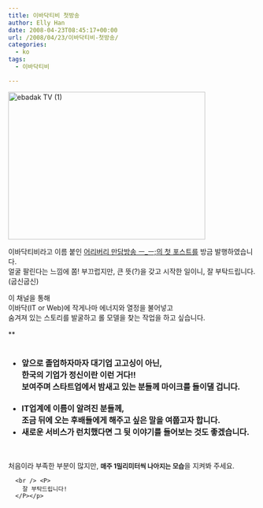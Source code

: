 ```yaml
---
title: 이바닥티비 첫방송
author: Elly Han
date: 2008-04-23T08:45:17+00:00
url: /2008/04/23/이바닥티비-첫방송/
categories:
  - ko
tags:
  - 이바닥티비

---
```

<a title="ebadak TV (1)" href="http://ebadak.tv/1" target="_blank" rel="noopener noreferrer"><IMG height="300" alt="ebadak TV (1)" src="https://i1.wp.com/a1276.g.akamai.net/f/1276/23830/v0001/msnuuv1.download.akamai.com/23830/frames/prod/a7/af/e7/67c29510-3b48-4710-8678-a63156e7afa7.jpg?resize=400%2C300" width="400" border="0" data-recalc-dims="1" /><br /></A>

  


이바닥티비라고 이름 붙인 <a href="http://ebadak.tv/1" target="_blank" rel="noopener noreferrer">어리버리 만담방송 ㅡ_ㅡ;의 첫 포스트를</A> 방금 발행하였습니다.  
얼굴 팔린다는 느낌에 쫌! 부끄럽지만, 큰 뜻(?)을 갖고 시작한 일이니, 잘 부탁드립니다. (굽신굽신)

  


이 채널을 통해  
이바닥(IT or Web)에 작게나마 에너지와 열정을 불어넣고  
숨겨져 있는 스토리를 발굴하고 롤 모델을 찾는 작업을 하고 싶습니다.

**<FONT size="3"><STRONG><FONT size="3"><br /> 

<UL>
  <br /> 
  
  <LI>
    <STRONG><FONT size="3">앞으로 졸업하자마자 대기업 고고싱이 아닌, <br />한국의 기업가 정신이란 이런 거다!!<br />보여주며 스타트업에서 밤새고 있는 분들께 마이크를 들이댈 겁니다.<br /></FONT></STRONG><br /> <LI>
      IT업계에 이름이 알려진 분들께, <br />조금 뒤에 오는 후배들에게 해주고 싶은 말을 여쭙고자 합니다.<br /> <LI>
        새로운 서비스가 런치했다면 그 뒷 이야기를 들어보는 것도 좋겠습니다.
      </LI></UL></FONT></STRONG></FONT></STRONG>
      <br /> <P>
        처음이라 부족한 부분이 많지만, <STRONG><FONT size="2">매주 1밀리미터씩 나아지는 모습</FONT></STRONG>을 지켜봐 주세요.
      </P>
      
      <br /> <P>
        잘 부탁드립니다!
      </P></p>